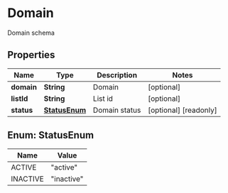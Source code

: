 

# Domain

Domain schema

## Properties

| Name | Type | Description | Notes |
|------------ | ------------- | ------------- | -------------|
|**domain** | **String** | Domain |  [optional] |
|**listId** | **String** | List id |  [optional] |
|**status** | [**StatusEnum**](#StatusEnum) | Domain status |  [optional] [readonly] |



## Enum: StatusEnum

| Name | Value |
|---- | -----|
| ACTIVE | &quot;active&quot; |
| INACTIVE | &quot;inactive&quot; |



